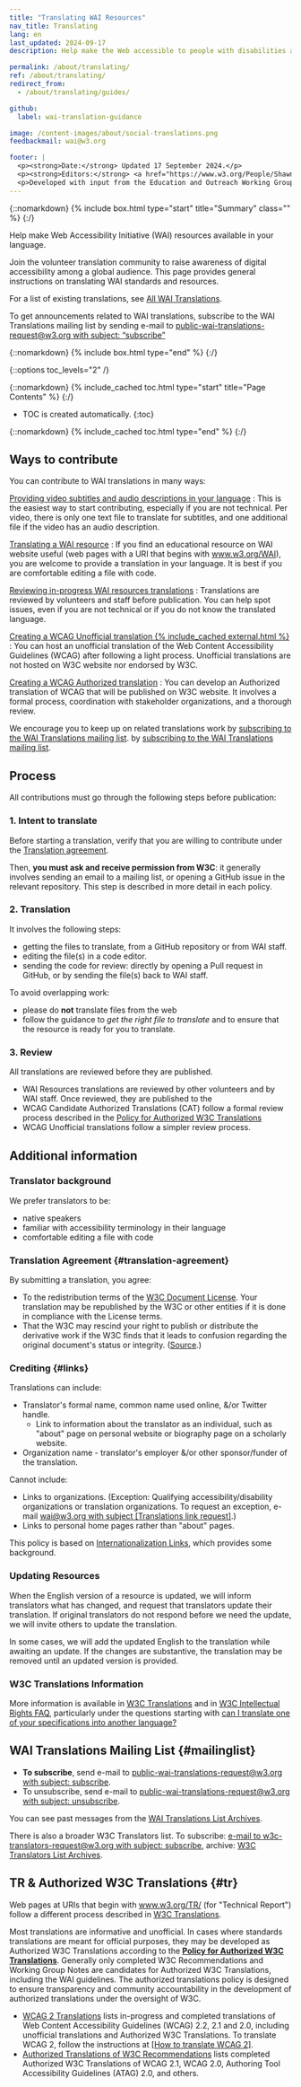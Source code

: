 ```yaml
---
title: "Translating WAI Resources"
nav_title: Translating
lang: en
last_updated: 2024-09-17
description: Help make the Web accessible to people with disabilities around the world. We appreciate your contributions to translating W3C WAI accessibility resources.

permalink: /about/translating/
ref: /about/translating/
redirect_from:
  - /about/translating/guides/

github:
  label: wai-translation-guidance

image: /content-images/about/social-translations.png
feedbackmail: wai@w3.org

footer: |
  <p><strong>Date:</strong> Updated 17 September 2024.</p>
  <p><strong>Editors:</strong> <a href="https://www.w3.org/People/Shawn/">Shawn Lawton Henry</a> and Rémi Bétin.</p>
  <p>Developed with input from the Education and Outreach Working Group (<a href="https://www.w3.org/WAI/EO/">EOWG</a>). Developed with support from the <a href="https://www.w3.org/WAI/expand-access/">WAI Expanding Access project</a>, funded by the Ford Foundation. Updated as part of the <a href="https://www.w3.org/WAI/about/projects/wai-coop/">WAI-CooP project</a>, co-funded by the European Commission.</p>
---
```


{::nomarkdown}
{% include box.html type="start" title="Summary" class="" %}
{:/}

Help make Web Accessibility Initiative (WAI) resources available in your language.

Join the volunteer translation community to raise awareness of digital accessibility among a global audience. This page provides general instructions on translating WAI standards and resources.

For a list of existing translations, see [All WAI Translations](/translations/).

To get announcements related to WAI translations, subscribe to the WAI Translations mailing list by sending e-mail to [public-wai-translations-request@w3.org with subject: &ldquo;subscribe&rdquo;](mailto:public-wai-translations-request@w3.org?subject=subscribe)

{::nomarkdown}
{% include box.html type="end" %}
{:/}

{::options toc_levels="2" /}

{::nomarkdown}
{% include_cached toc.html type="start" title="Page Contents" %}
{:/}

-   TOC is created automatically.
{:toc}

{::nomarkdown}
{% include_cached toc.html type="end" %}
{:/}

## Ways to contribute

You can contribute to WAI translations in many ways:

[Providing video subtitles and audio descriptions in your language](/about/translating/resources/subtitles/)
: This is the easiest way to start contributing, especially if you are not technical. Per video, there is only one text file to translate for subtitles, and one additional file if the video has an audio description.

[Translating a WAI resource](/about/translating/resources/)
: If you find an educational resource on WAI website useful (web pages with a URI that begins with www.w3.org/WAI), you are welcome to provide a translation in your language. It is best if you are comfortable editing a file with code.

[Reviewing in-progress WAI resources translations](/about/translating/reviewing/)
: Translations are reviewed by volunteers and staff before publication. You can help spot issues, even if you are not technical or if you do not know the translated language.

[Creating a WCAG Unofficial translation {% include_cached external.html %}](https://www.w3.org/Consortium/Translation/)
: You can host an unofficial translation of the Web Content Accessibility Guidelines (WCAG) after following a light process. Unofficial translations are not hosted on W3C website nor endorsed by W3C.

[Creating a WCAG Authorized translation](/about/translating/wcag/)
: You can develop an Authorized translation of WCAG that will be published on W3C website. It involves a formal process, coordination with stakeholder organizations, and a thorough review.

We encourage you to keep up on related translations work by [subscribing to the WAI Translations mailing list](mailto:public-wai-translations-request@w3.org?subject=subscribe).
by [subscribing to the WAI Translations mailing list](mailto:public-wai-translations-request@w3.org?subject=subscribe).

## Process

All contributions must go through the following steps before publication:

### 1. Intent to translate

Before starting a translation, verify that you are willing to contribute under the [Translation agreement](#translation-agreement). 

Then, **you must ask and receive permission from W3C**: it generally involves sending an email to a mailing list, or opening a GitHub issue in the relevant repository. This step is described in more detail in each policy.

### 2. Translation

It involves the following steps:
- getting the files to translate, from a GitHub repository or from WAI staff.
- editing the file(s) in a code editor.
- sending the code for review: directly by opening a Pull request in GitHub, or by sending the file(s) back to WAI staff.

To avoid overlapping work:
* please do **not** translate files from the web
* follow the guidance to _get the right file to translate_ and to ensure that the resource is ready for you to translate.

### 3. Review

All translations are reviewed before they are published.
- WAI Resources translations are reviewed by other volunteers and by WAI staff. Once reviewed, they are published to the 
- WCAG Candidate Authorized Translations (CAT) follow a formal review process described in the [Policy for Authorized W3C Translations](https://www.w3.org/2005/02/TranslationPolicy.html)
- WCAG Unofficial translations follow a simpler review process.

## Additional information

### Translator background

We prefer translators to be:
* native speakers
* familiar with accessibility terminology in their language
* comfortable editing a file with code

### Translation Agreement {#translation-agreement}

By submitting a translation, you agree:
* To the redistribution terms of the [W3C Document License](https://www.w3.org/copyright/document-license-2023/). Your translation may be republished by the W3C or other entities if it is done in compliance with the License terms.
* That the W3C may rescind your right to publish or distribute the derivative work if the W3C finds that it leads to confusion regarding the original document's status or integrity. ([Source](https://www.w3.org/copyright/intellectual-rights/#translate).)

### Crediting {#links}

Translations can include:

* Translator's formal name, common name used online, &/or Twitter handle.
  * Link to information about the translator as an individual, such as "about" page on personal website or biography page on a scholarly website.
* Organization name - translator's employer &/or other sponsor/funder of the translation.

Cannot include:
* Links to organizations. (Exception: Qualifying accessibility/disability organizations or translation organizations. To request an exception, e-mail [wai@w3.org with subject [Translations link request]](mailto:wai@w3.org?subject=%5BTranslations%20link%20request%5D).)
* Links to personal home pages rather than "about" pages.

This policy is based on [Internationalization Links](https://www.w3.org/International/i18n-drafts/pages/translation.html#linkingrules), which provides some background.

### Updating Resources

When the English version of a resource is updated, we will inform translators what has changed, and request that translators update their translation. If original translators do not respond before we need the update, we will invite others to update the translation.

In some cases, we will add the updated English to the translation while awaiting an update. If the changes are substantive, the translation may be removed until an updated version is provided.

### W3C Translations Information

More information is available in [W3C Translations](https://www.w3.org/Consortium/Translation/) and in <a href="https://www.w3.org/copyright/intellectual-rights/">W3C Intellectual Rights FAQ</a>, particularly under the questions starting with <a href="https://www.w3.org/copyright/intellectual-rights/#translate">can I translate one of your specifications into another language?</a>

## WAI Translations Mailing List {#mailinglist}

* **To subscribe**, send e-mail to [public-wai-translations-request@w3.org with subject: subscribe](mailto:public-wai-translations-request@w3.org?subject=subscribe).
* To unsubscribe, send e-mail to [public-wai-translations-request@w3.org with subject: unsubscribe](mailto:mailto:public-wai-translations-request@w3.org?subject=unsubscribe).

You can see past messages from the [WAI Translations List Archives](https://lists.w3.org/Archives/Public/public-wai-translations/).

There is also a broader W3C Translators list. To subscribe: [e-mail to w3c-translators-request@w3.org with subject: subscribe](mailto:w3c-translators-request@w3.org?subject=subscribe), archive: [W3C Translators List Archives](https://lists.w3.org/Archives/Public/w3c-translators/).

## TR & Authorized W3C Translations {#tr}

Web pages at URIs that begin with www.w3.org/TR/ (for "Technical Report") follow a different process described in [W3C Translations](https://www.w3.org/Consortium/Translation/).

Most translations are informative and unofficial. In cases where standards translations are meant for official purposes, they may be developed as Authorized W3C Translations according to the **[Policy for Authorized W3C Translations](https://www.w3.org/2005/02/TranslationPolicy.html)**. Generally only completed W3C Recommendations and Working Group Notes are candidates for Authorized W3C Translations, including the WAI guidelines. The authorized translations policy is designed to ensure transparency and community accountability in the development of authorized translations under the oversight of W3C.

* [WCAG 2 Translations](/standards-guidelines/wcag/translations/) lists in-progress and completed translations of Web Content Accessibility Guidelines (WCAG) 2.2, 2.1 and 2.0, including unofficial translations and Authorized W3C Translations. To translate WCAG 2, follow the instructions at [[How to translate WCAG 2]](/about/translating/wcag/).
* [Authorized Translations of W3C Recommendations](https://www.w3.org/Translations/authorized.html) lists completed Authorized W3C Translations of WCAG 2.1, WCAG 2.0, Authoring Tool Accessibility Guidelines (ATAG) 2.0, and others.